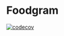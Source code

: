 # Foodgram

[![codecov](https://codecov.io/gh/hnthh/foodgram-project-react/branch/main/graph/badge.svg?token=VH4S1CCXHK)](https://codecov.io/gh/hnthh/foodgram-project-react)
